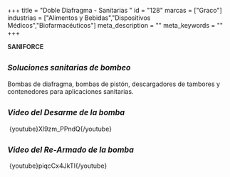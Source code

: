 +++
title = "Doble Diafragma - Sanitarias "
id = "128"
marcas = ["Graco"]
industrias = ["Alimentos y Bebidas","Dispositivos Médicos","Biofarmacéuticos"]
meta_description = ""
meta_keywords = ""
+++
<h1 class="producttag" style="color: #313131; width: 440px; margin: 0px 0px 10px; padding-top: 0px; font-size: 100% !important;"><strong>SANIFORCE</strong></h1>
<h2><span style="font-size: 17px; font-style: italic; font-weight: bold;">Soluciones sanitarias de bombeo</span></h2>
<p>Bombas de diafragma, bombas de pistón, descargadores de tambores y contenedores para aplicaciones sanitarias.</p>
<h2><span style="font-size: 17px; font-style: italic; font-weight: bold;">Video del Desarme de la bomba</span></h2>
<p> {youtube}Xl9zm_PPndQ{/youtube}</p>
<h2><span style="font-size: 17px; font-style: italic; font-weight: bold;">Video del Re-Armado de la bomba</span></h2>
<p> {youtube}piqcCx4JkTI{/youtube} </p>
